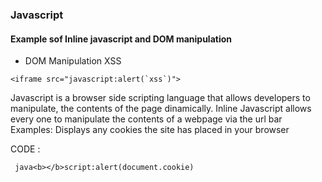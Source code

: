 ### Javascript

#### Example sof Inline javascript and DOM manipulation

* DOM Manipulation XSS

``` <iframe src="javascript:alert(`xss`)"> ```

Javascript is a browser side scripting language that allows developers to manipulate, the contents of the page dinamically. 
Inline Javascript allows every one to manipulate the contents of a webpage via the url bar Examples:
Displays any cookies the site has placed in your browser

CODE :

``` java<b></b>script:alert(document.cookie)```

